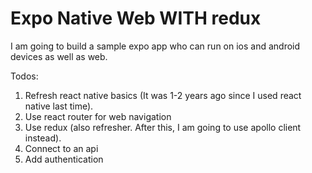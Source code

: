 # Expo Native Web WITH redux

I am going to build a sample expo app who can run on ios and android devices as well as web.

Todos:
1. Refresh react native basics (It was 1-2 years ago since I used react native last time).
2. Use react router for web navigation
3. Use redux (also refresher. After this, I am going to use apollo client instead).
4. Connect to an api
5. Add authentication

